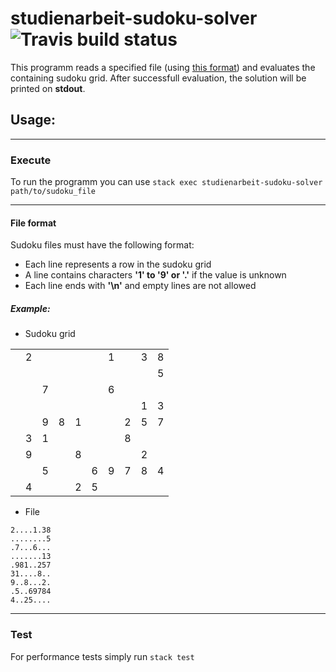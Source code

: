 # studienarbeit-sudoku-solver ![Travis build status](https://travis-ci.org/ob-fun-ws17/studienarbeit-sudoku-solver.svg?branch=master)

This programm reads a specified file (using [this format](#format)) and evaluates the containing
sudoku grid. After successfull evaluation, the solution will be printed on __stdout__.


## Usage:

---

### Execute
To run the programm you can use ```stack exec studienarbeit-sudoku-solver path/to/sudoku_file```

---

#### <a name="format"></a>File format
Sudoku files must have the following format:
* Each line represents a row in the sudoku grid
* A line contains characters __'1' to '9' or '.'__ if the value is unknown
* Each line ends with __'\n'__ and empty lines are not allowed

##### Example:

* Sudoku grid

|    |    |    |    |    |    |    |    |    |    |
|:--:|:--:|:--:|:--:|:--:|:--:|:--:|:--:|:--:|:--:|
|    |2   |    |    |    |    |1   |    |3   |8   |
|    |    |    |    |    |    |    |    |    |5   |
|    |    |7   |    |    |    |6   |    |    |    |
|    |    |    |    |    |    |    |    |1   |3   |
|    |    |9   |8   |1   |    |    |2   |5   |7   |
|    |3   |1   |    |    |    |    |8   |    |    |
|    |9   |    |    |8   |    |    |    |2   |    |
|    |    |5   |    |    |6   |9   |7   |8   |4   |
|    |4   |    |    |2   |5   |    |    |    |&nbsp;|

* File
```
2....1.38
........5
.7...6...
.......13
.981..257
31....8..
9..8...2.
.5..69784
4..25....
```

---

### Test
For performance tests simply run ```stack test```
